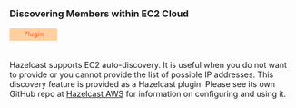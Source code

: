 
### Discovering Members within EC2 Cloud

<img src="images/Plugin_New.png" alt="Tomcat Plugin" height="22" width="84">
<br></br>

Hazelcast supports EC2 auto-discovery. It is useful when you do not want to provide or you cannot provide the list of possible IP addresses. This discovery feature is provided as a Hazelcast plugin. Please see its own GitHub repo at <a href="https://github.com/hazelcast/hazelcast-aws" target="_blank">Hazelcast AWS</a> for information on configuring and using it.

